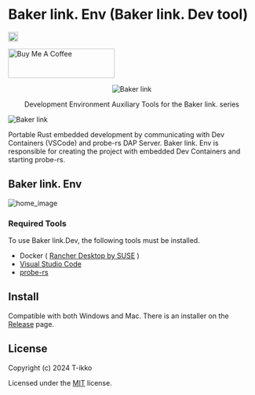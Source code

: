 # Baker link. Env (Baker link. Dev tool)

[<img alt="github" src="https://img.shields.io/badge/github-emilk/egui-8da0cb?logo=github" height="20">](https://github.com/emilk/egui)

<a href="https://www.buymeacoffee.com/Bakerlink.Lab" target="_blank"><img src="https://cdn.buymeacoffee.com/buttons/v2/default-yellow.png" alt="Buy Me A Coffee" style="height: 60px !important;width: 217px !important;" ></a>

<div align="center">

![Baker link](image/BakerLink-Orangeititlelpgp-1-300x44.png)

Development Environment Auxiliary Tools for the Baker link. series

</div>

![Baker link](image/Baker%20link.%20Env.001.png)

Portable Rust embedded development by communicating with Dev Containers (VSCode) and probe-rs DAP Server.
Baker link. Env is responsible for creating the project with embedded Dev Containers and starting probe-rs.

## Baker link. Env

![home_image](image/home_win.png)

### Required Tools

To use Baker link.Dev, the following tools must be installed.

- Docker ( [Rancher Desktop by SUSE](https://rancherdesktop.io/) )
- [Visual Studio Code](https://code.visualstudio.com/)
- [probe-rs](https://probe.rs/)

## Install

Compatible with both Windows and Mac.
There is an installer on the [Release](https://github.com/T-ikko/baker-link-env/releases) page.

## License

Copyright (c) 2024 T-ikko

Licensed under the [MIT](LICENSE) license.

